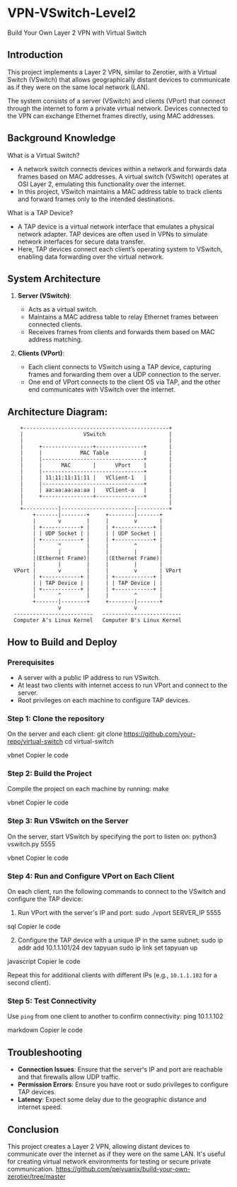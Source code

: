 # VPN-VSwitch-Level2

Build Your Own Layer 2 VPN with Virtual Switch

Introduction
------------
This project implements a Layer 2 VPN, similar to Zerotier, with a Virtual Switch (VSwitch) that allows geographically distant devices to communicate as if they were on the same local network (LAN).

The system consists of a server (VSwitch) and clients (VPort) that connect through the internet to form a private virtual network. Devices connected to the VPN can exchange Ethernet frames directly, using MAC addresses.

Background Knowledge
--------------------
What is a Virtual Switch?
- A network switch connects devices within a network and forwards data frames based on MAC addresses. A virtual switch (VSwitch) operates at OSI Layer 2, emulating this functionality over the internet.
- In this project, VSwitch maintains a MAC address table to track clients and forward frames only to the intended destinations.

What is a TAP Device?
- A TAP device is a virtual network interface that emulates a physical network adapter. TAP devices are often used in VPNs to simulate network interfaces for secure data transfer.
- Here, TAP devices connect each client’s operating system to VSwitch, enabling data forwarding over the virtual network.

System Architecture
-------------------
1. **Server (VSwitch)**:
   - Acts as a virtual switch.
   - Maintains a MAC address table to relay Ethernet frames between connected clients.
   - Receives frames from clients and forwards them based on MAC address matching.
   
2. **Clients (VPort)**:
   - Each client connects to VSwitch using a TAP device, capturing frames and forwarding them over a UDP connection to the server.
   - One end of VPort connects to the client OS via TAP, and the other end communicates with VSwitch over the internet.

Architecture Diagram:
---------------------
```
    +----------------------------------------------+
    |                   VSwitch                    |
    |                                              |
    |     +----------------+---------------+       |
    |     |            MAC Table           |       |
    |     |--------------------------------+       |
    |     |      MAC       |      VPort    |       |
    |     |--------------------------------+       |
    |     | 11:11:11:11:11 |   VClient-1   |       |
    |     |--------------------------------+       |
    |     | aa:aa:aa:aa:aa |   VClient-a   |       |
    |     +----------------+---------------+       |
    |                                              |
    +-----------|-----------------------|----------+
        +-------|--------+     +--------|-------+
        |       v        |     |        v       |
        | +------------+ |     | +------------+ |
        | | UDP Socket | |     | | UDP Socket | |
        | +------------+ |     | +------------+ |
        |       ^        |     |        ^       |
        |       |        |     |        |       |
        |(Ethernet Frame)|     |(Ethernet Frame)|
        |       |        |     |        |       |
  VPort |       v        |     |        v       | VPort
        | +------------+ |     | +------------+ |
        | | TAP Device | |     | | TAP Device | |
        | +------------+ |     | +------------+ |
        |       ^        |     |        ^       |
        +-------|--------+     +--------|-------+
                v                       v
  -------------------------   -------------------------
  Computer A's Linux Kernel   Computer B's Linux Kernel
```

How to Build and Deploy
-----------------------
### Prerequisites
- A server with a public IP address to run VSwitch.
- At least two clients with internet access to run VPort and connect to the server.
- Root privileges on each machine to configure TAP devices.

### Step 1: Clone the repository
On the server and each client:
git clone https://github.com/your-repo/virtual-switch cd virtual-switch

vbnet
Copier le code

### Step 2: Build the Project
Compile the project on each machine by running:
make

vbnet
Copier le code

### Step 3: Run VSwitch on the Server
On the server, start VSwitch by specifying the port to listen on:
python3 vswitch.py 5555

vbnet
Copier le code

### Step 4: Run and Configure VPort on Each Client
On each client, run the following commands to connect to the VSwitch and configure the TAP device:

1. Run VPort with the server's IP and port:
sudo ./vport SERVER_IP 5555

sql
Copier le code

2. Configure the TAP device with a unique IP in the same subnet:
sudo ip addr add 10.1.1.101/24 dev tapyuan sudo ip link set tapyuan up

javascript
Copier le code

Repeat this for additional clients with different IPs (e.g., `10.1.1.102` for a second client).

### Step 5: Test Connectivity
Use `ping` from one client to another to confirm connectivity:
ping 10.1.1.102

markdown
Copier le code

Troubleshooting
---------------
- **Connection Issues**: Ensure that the server's IP and port are reachable and that firewalls allow UDP traffic.
- **Permission Errors**: Ensure you have root or sudo privileges to configure TAP devices.
- **Latency**: Expect some delay due to the geographic distance and internet speed.

Conclusion
----------
This project creates a Layer 2 VPN, allowing distant devices to communicate over the internet as if they were on the same LAN. It's useful for creating virtual network environments for testing or secure private communication.
https://github.com/peiyuanix/build-your-own-zerotier/tree/master
